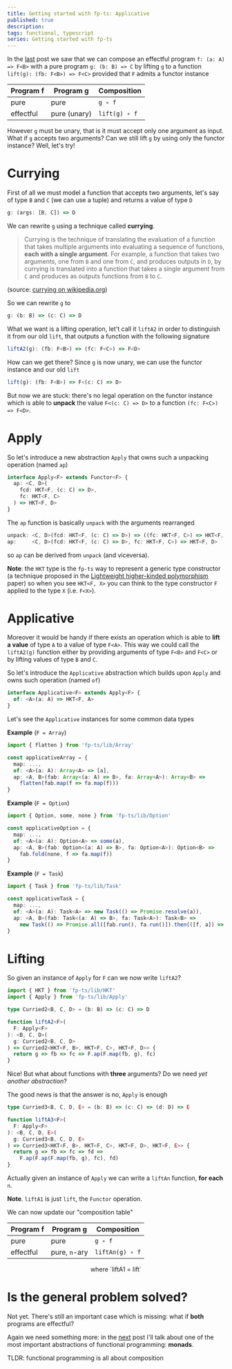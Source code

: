 ```yaml
---
title: Getting started with fp-ts: Applicative
published: true
description:
tags: functional, typescript
series: Getting started with fp-ts
---
```


In the [last](https://dev.to/gcanti/getting-started-with-fp-ts-functor-36ek) post we saw that we can compose an effectful program `f: (a: A) => F<B>` with a pure program `g: (b: B) => C` by lifting `g` to a function `lift(g): (fb: F<B>) => F<C>` provided that `F` admits a functor instance

| Program f | Program g    | Composition   |
| --------- | ------------ | ------------- |
| pure      | pure         | `g ∘ f`       |
| effectful | pure (unary) | `lift(g) ∘ f` |

However `g` must be unary, that is it must accept only one argument as input. What if `g` accepts two arguments? Can we still lift `g` by using only the functor instance? Well, let's try!

# Currying

First of all we must model a function that accepts two arguments, let's say of type `B` and `C` (we can use a tuple) and returns a value of type `D`

```ts
g: (args: [B, C]) => D
```

We can rewrite `g` using a technique called **currying**.

> Currying is the technique of translating the evaluation of a function that takes multiple arguments into evaluating a sequence of functions, **each with a single argument**. For example, a function that takes two arguments, one from `B` and one from `C`, and produces outputs in `D`, by currying is translated into a function that takes a single argument from `C` and produces as outputs functions from `B` to `C`.

(source: [currying on wikipedia.org](https://en.wikipedia.org/wiki/Currying))

So we can rewrite `g` to

```ts
g: (b: B) => (c: C) => D
```

What we want is a lifting operation, let't call it `liftA2` in order to distinguish it from our old `lift`, that outputs a function with the following signature

```ts
liftA2(g): (fb: F<B>) => (fc: F<C>) => F<D>
```

How can we get there? Since `g` is now unary, we can use the functor instance and our old `lift`

```ts
lift(g): (fb: F<B>) => F<(c: C) => D>
```

But now we are stuck: there's no legal operation on the functor instance which is able to **unpack** the value `F<(c: C) => D>` to a function `(fc: F<C>) => F<D>`.

# Apply

So let's introduce a new abstraction `Apply` that owns such a unpacking operation (named `ap`)

```ts
interface Apply<F> extends Functor<F> {
  ap: <C, D>(
    fcd: HKT<F, (c: C) => D>,
    fc: HKT<F, C>
  ) => HKT<F, D>
}
```

The `ap` function is basically `unpack` with the arguments rearranged

```ts
unpack: <C, D>(fcd: HKT<F, (c: C) => D>) => ((fc: HKT<F, C>) => HKT<F, D>)
ap:     <C, D>(fcd: HKT<F, (c: C) => D>, fc: HKT<F, C>) => HKT<F, D>
```

so `ap` can be derived from `unpack` (and viceversa).

**Note**: the `HKT` type is the `fp-ts` way to represent a generic type constructor (a technique proposed in the [Lightweight higher-kinded polymorphism](https://www.cl.cam.ac.uk/~jdy22/papers/lightweight-higher-kinded-polymorphism.pdf) paper) so when you see `HKT<F, X>` you can think to the type constructor `F` applied to the type `X` (i.e. `F<X>`).

# Applicative

Moreover it would be handy if there exists an operation which is able to **lift a value** of type `A` to a value of type `F<A>`. This way we could call the `liftA2(g)` function either by providing arguments of type `F<B>` and `F<C>` or by lifting values of type `B` and `C`.

So let's introduce the `Applicative` abstraction which builds upon `Apply` and owns such operation (named `of`)

```ts
interface Applicative<F> extends Apply<F> {
  of: <A>(a: A) => HKT<F, A>
}
```

Let's see the `Applicative` instances for some common data types

**Example** (`F = Array`)

```ts
import { flatten } from 'fp-ts/lib/Array'

const applicativeArray = {
  map: ...,
  of: <A>(a: A): Array<A> => [a],
  ap: <A, B>(fab: Array<(a: A) => B>, fa: Array<A>): Array<B> =>
    flatten(fab.map(f => fa.map(f)))
}
```

**Example** (`F = Option`)

```ts
import { Option, some, none } from 'fp-ts/lib/Option'

const applicativeOption = {
  map: ...,
  of: <A>(a: A): Option<A> => some(a),
  ap: <A, B>(fab: Option<(a: A) => B>, fa: Option<A>): Option<B> =>
    fab.fold(none, f => fa.map(f))
}
```

**Example** (`F = Task`)

```ts
import { Task } from 'fp-ts/lib/Task'

const applicativeTask = {
  map: ...,
  of: <A>(a: A): Task<A> => new Task(() => Promise.resolve(a)),
  ap: <A, B>(fab: Task<(a: A) => B>, fa: Task<A>): Task<B> =>
    new Task(() => Promise.all([fab.run(), fa.run()]).then(([f, a]) => f(a)))
}
```

# Lifting

So given an instance of `Apply` for `F` can we now write `liftA2`?

```ts
import { HKT } from 'fp-ts/lib/HKT'
import { Apply } from 'fp-ts/lib/Apply'

type Curried2<B, C, D> = (b: B) => (c: C) => D

function liftA2<F>(
  F: Apply<F>
): <B, C, D>(
  g: Curried2<B, C, D>
) => Curried2<HKT<F, B>, HKT<F, C>, HKT<F, D>> {
  return g => fb => fc => F.ap(F.map(fb, g), fc)
}
```

Nice! But what about functions with **three** arguments? Do we need _yet another abstraction_?

The good news is that the answer is no, `Apply` is enough

```ts
type Curried3<B, C, D, E> = (b: B) => (c: C) => (d: D) => E

function liftA3<F>(
  F: Apply<F>
): <B, C, D, E>(
  g: Curried3<B, C, D, E>
) => Curried3<HKT<F, B>, HKT<F, C>, HKT<F, D>, HKT<F, E>> {
  return g => fb => fc => fd =>
    F.ap(F.ap(F.map(fb, g), fc), fd)
}
```

Actually given an instance of `Apply` we can write a `liftAn` function, **for each** `n`.

**Note**. `liftA1` is just `lift`, the `Functor` operation.

We can now update our "composition table"

| Program f | Program g     | Composition     |
| --------- | ------------- | --------------- |
| pure      | pure          | `g ∘ f`         |
| effectful | pure, `n`-ary | `liftAn(g) ∘ f` |

<center>where `liftA1 = lift`</center>

# Is the general problem solved?

Not yet. There's still an important case which is missing: what if **both** programs are effectful?

Again we need something more: in the [next](https://dev.to/gcanti/getting-started-with-fp-ts-monad-6k) post I'll talk about one of the most important abstractions of functional programming: **monads**.

TLDR: functional programming is all about composition
